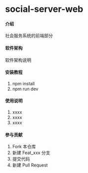 # social-server-web

#### 介绍
社会服务系统的前端部分

#### 软件架构
软件架构说明


#### 安装教程

1.  npm install
2.  npm run dev

#### 使用说明

1.  xxxx
2.  xxxx
3.  xxxx

#### 参与贡献

1.  Fork 本仓库
2.  新建 Feat_xxx 分支
3.  提交代码
4.  新建 Pull Request

